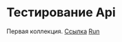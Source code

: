 # Тестирование Api  
Первая коллекция.
[Ссылка]([https://www.postman.com/spaceflight-observer-70639002/my-workspace/collection/y9vydrn/demoshopping?action=share&creator=41001747](https://www.postman.com/spaceflight-observer-70639002/workspace/my-workspace/collection/41001747-e3e95664-04a9-4566-aaa3-6f8ebda89b27?action=share&creator=41001747&active-environment=41001747-2bad73d0-5905-475f-bfb5-c25b85fb13ad))  
[Run](https://drive.google.com/file/d/1hSaFUmD2ydypd02pqSxUe0lsmkgCcAW9/view?usp=sharing)
